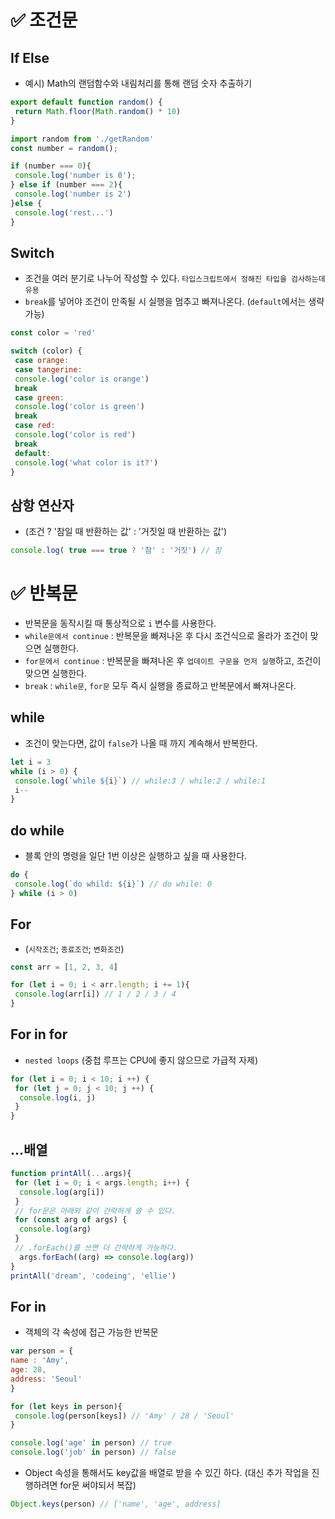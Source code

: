 # ✅ 조건문
##  If Else
* 예시) Math의 랜덤함수와 내림처리를 통해 랜덤 숫자 추출하기
```js
export default function random() {
 return Math.floor(Math.random() * 10)
}

import random from './getRandom'
const number = random();
```
```js
if (number === 0){
 console.log('number is 0'); 
} else if (number === 2){
 console.log('number is 2')
}else {
 console.log('rest...')
}
```

##  Switch
* 조건을 여러 분기로 나누어 작성할 수 있다. `타입스크립트에서 정해진 타입을 검사하는데 유용`
* `break`를 넣어야 조건이 만족될 시 실행을 멈추고 빠져나온다. (`default`에서는 생략 가능)
```js
const color = 'red'
```
```js
switch (color) {
 case orange:
 case tangerine:
 console.log('color is orange')
 break
 case green:
 console.log('color is green')
 break
 case red:
 console.log('color is red')
 break
 default:
 console.log('what color is it?')
}
```
## 삼항 연산자
* (조건 ? '참일 때 반환하는 값' : '거짓일 때 반환하는 값')
```js
console.log( true === true ? '참' : '거짓') // 참
```

# ✅ 반복문
* 반복문을 동작시킬 때 통상적으로 `i` 변수를 사용한다.
* `while문에서 continue` : 반복문을 빠져나온 후 다시 조건식으로 올라가 조건이 맞으면 실행한다.
* `for문에서 continue` : 반복문을 빠져나온 후 `업데이트 구문을 먼저 실행`하고, 조건이 맞으면 실행한다.
* `break` : `while문`, `for문` 모두 즉시 실행을 종료하고 반복문에서 빠져나온다.
## while
* 조건이 맞는다면, 값이 `false`가 나올 때 까지 계속해서 반복한다.
```js
let i = 3
while (i > 0) {
 console.log(`while ${i}`) // while:3 / while:2 / while:1
 i--
}
```
## do while
* 블록 안의 명령을 일단 1번 이상은 실행하고 싶을 때 사용한다.
```js
do {
 console.log(`do whild: ${i}`) // do while: 0
} while (i > 0)
```
## For
* (`시작조건`; `종료조건`; `변화조건`)
```js
const arr = [1, 2, 3, 4]

for (let i = 0; i < arr.length; i += 1){
 console.log(arr[i]) // 1 / 2 / 3 / 4
}
```
## For in for
* `nested loops` (중첩 루프는 CPU에 좋지 않으므로 가급적 자제)
```js
for (let i = 0; i < 10; i ++) {
 for (let j = 0; j < 10; j ++) {
  console.log(i, j)
 }
}
```
## ...배열
```js
function printAll(...args){
 for (let i = 0; i < args.length; i++) {
  console.log(arg[i])
 } 
 // for문은 아래와 같이 간략하게 쓸 수 있다.
 for (const arg of args) {
  console.log(arg)
 } 
 // .forEach()를 쓰면 더 간략하게 가능하다.
  args.forEach((arg) => console.log(arg))
}
printAll('dream', 'codeing', 'ellie')
```
## For in
* 객체의 각 속성에 접근 가능한 반복문
```js
var person = {
name : 'Amy',
age: 28,
address: 'Seoul'
}
```
```js
for (let keys in person){
 console.log(person[keys]) // 'Amy' / 28 / 'Seoul'
}
```
```js
console.log('age' in person) // true
console.log('job' in person) // false
```
* Object 속성을 통해서도 key값을 배열로 받을 수 있긴 하다. (대신 추가 작업을 진행하려면 for문 써야되서 복잡)
```js
Object.keys(person) // ['name', 'age', address]
```

